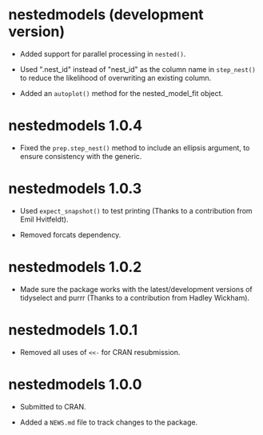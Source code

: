# nestedmodels (development version)

* Added support for parallel processing in `nested()`.

* Used ".nest_id" instead of "nest_id" as the column name in `step_nest()` to reduce the likelihood of overwriting an existing column.

* Added an `autoplot()` method for the nested_model_fit object.

# nestedmodels 1.0.4

* Fixed the `prep.step_nest()` method to include an ellipsis argument, to ensure consistency with the generic.

# nestedmodels 1.0.3

* Used `expect_snapshot()` to test printing (Thanks to a contribution from 
Emil Hvitfeldt).

* Removed forcats dependency.

# nestedmodels 1.0.2

* Made sure the package works with the latest/development versions of tidyselect and purrr (Thanks to a contribution from Hadley Wickham).

# nestedmodels 1.0.1

* Removed all uses of `<<-` for CRAN resubmission.

# nestedmodels 1.0.0

* Submitted to CRAN.

* Added a `NEWS.md` file to track changes to the package.
